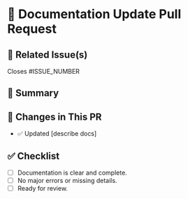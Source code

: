 # 📖 Documentation Update Pull Request

## 🔗 Related Issue(s)
Closes #ISSUE_NUMBER

## 📝 Summary
<!-- Describe the documentation changes -->

## 🔄 Changes in This PR
- ✅ Updated [describe docs]

## ✅ Checklist
- [ ] Documentation is clear and complete.
- [ ] No major errors or missing details.
- [ ] Ready for review.
